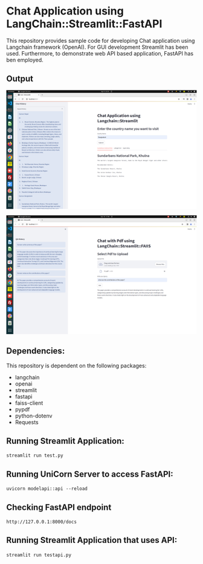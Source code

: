 # Chat Application using LangChain::Streamlit::FastAPI
This repository provides sample code for developing Chat application using Langchain framework (OpenAI). For GUI development Streamlit has been used. Furthermore, to demonstrate web API based application, FastAPI has ben employed. 



## Output
<p align="center" style="text-align: center;">
    <img src="imgs/langchain.png"/>
</p>

<p align="center" style="text-align: center;">
    <img src="imgs/chatwithpdf.png"/>
</p>


## Dependencies:
This repository is dependent on the following packages:
- langchain
- openai
- streamlit
- fastapi
- faiss-client
- pypdf
- python-dotenv
- Requests


## Running Streamlit Application:
```
streamlit run test.py

```

## Running UniCorn Server to access FastAPI:
```
uvicorn modelapi::api --reload

```

## Checking FastAPI endpoint
```
http://127.0.0.1:8000/docs
```

## Running Streamlit Application that uses API:
```
streamlit run testapi.py

```